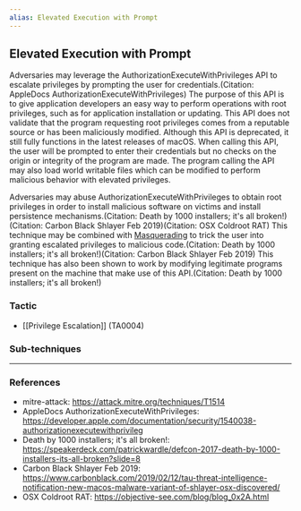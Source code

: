 ```yaml
---
alias: Elevated Execution with Prompt
---
```


## Elevated Execution with Prompt

Adversaries may leverage the AuthorizationExecuteWithPrivileges API to escalate privileges by prompting the user for credentials.(Citation: AppleDocs AuthorizationExecuteWithPrivileges) The purpose of this API is to give application developers an easy way to perform operations with root privileges, such as for application installation or updating.  This API does not validate that the program requesting root privileges comes from a reputable source or has been maliciously modified. Although this API is deprecated, it still fully functions in the latest releases of macOS. When calling this API, the user will be prompted to enter their credentials but no checks on the origin or integrity of the program are made. The program calling the API may also load world writable files which can be modified to perform malicious behavior with elevated privileges.

Adversaries may abuse AuthorizationExecuteWithPrivileges to obtain root privileges in order to install malicious software on victims and install persistence mechanisms.(Citation: Death by 1000 installers; it's all broken!)(Citation: Carbon Black Shlayer Feb 2019)(Citation: OSX Coldroot RAT) This technique may be combined with [Masquerading](https://attack.mitre.org/techniques/T1036) to trick the user into granting escalated privileges to malicious code.(Citation: Death by 1000 installers; it's all broken!)(Citation: Carbon Black Shlayer Feb 2019) This technique has also been shown to work by modifying legitimate programs present on the machine that make use of this API.(Citation: Death by 1000 installers; it's all broken!)


### Tactic

- [[Privilege Escalation]] (TA0004)

### Sub-techniques


---
### References

- mitre-attack: https://attack.mitre.org/techniques/T1514
- AppleDocs AuthorizationExecuteWithPrivileges: https://developer.apple.com/documentation/security/1540038-authorizationexecutewithprivileg
- Death by 1000 installers; it's all broken!: https://speakerdeck.com/patrickwardle/defcon-2017-death-by-1000-installers-its-all-broken?slide=8
- Carbon Black Shlayer Feb 2019: https://www.carbonblack.com/2019/02/12/tau-threat-intelligence-notification-new-macos-malware-variant-of-shlayer-osx-discovered/
- OSX Coldroot RAT: https://objective-see.com/blog/blog_0x2A.html
